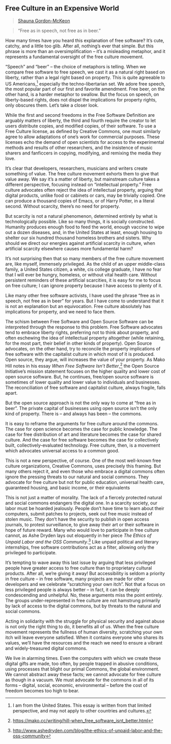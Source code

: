 ## Free Culture in an Expensive World

> [Shauna Gordon-McKeon](../appendix/attributions.html#shauna-gordon-mckeon)

> “Free as in speech, not free as in beer.”


<p>How many times have you heard this explanation of free software? It’s
cute, catchy, and a little too glib. After all, nothing’s ever that
simple. But this phrase is more than an oversimplification – it’s a
misleading metaphor, and it represents a fundamental oversight of the
free culture movement.</p>

“Speech” and “beer” – the choice of metaphors is telling. When we
compare free software to free speech, we cast it as a natural right
based on liberty, rather than a legal right based on property.  This
is quite agreeable to US Americans,[^1] especially the
techno-libertarian set. We adore free speech, the most popular part of
our first and favorite amendment. Free beer, on the other hand, is a
harder metaphor to swallow. But the focus on speech, on liberty-based
rights, does not dispel the implications for property rights, only
obscures them. Let’s take a closer look.

<p>While the first and second freedoms in the Free Software Definition
are arguably matters of liberty, the third and fourth require the
creator to let users distribute copies, and modified copies, of their
software. To use a Free Culture license, as defined by Creative
Commons, one must similarly agree to allow adaptations of one’s work
for commercial purposes. These licenses echo the demand of open
scientists for access to the experimental methods and results of other
researchers, and the insistence of music sharers and fanficcers in
copying, modifying, and remixing the media they love.</p>

<p>It’s clear that developers, researchers, musicians and writers create
something of value. The free culture movement exhorts them to give
that value away. We say it’s a matter of liberty, but mainstream
culture takes a different perspective, focusing instead on
“intellectual property.” Free culture advocates often reject the idea
of intellectual property, arguing that digital products, unlike food
or cabinets or cars, may be trivially copied. One can produce a
thousand copies of Emacs, or of Harry Potter, in a literal
second. Without scarcity, there’s no need for property.</p>

<p>But scarcity is not a natural phenomenon, determined entirely by what
is technologically possible. Like so many things, it is socially
constructed.  Humanity produces enough food to feed the world, enough
vaccine to wipe out a dozen diseases, and, in the United States at
least, enough housing to shelter our six hundred thousand homeless
brothers and sisters. Why should we direct our energies against
artificial scarcity in culture, when artificial scarcity elsewhere
causes more fundamental harm?</p>

<p>It’s not surprising then that so many members of the free culture
movement are, like myself, immensely privileged. As the child of an
upper middle-class family, a United States citizen, a white, cis
college graduate, I have no fear that I will ever be hungry, homeless,
or without vital health care.  Without persistent reminders of these
artificial scarcities, it is easy for me to focus on free culture; I
can ignore property because I have access to plenty of it.</p>

<p>Like many other free software activists, I have used the phrase “free
as in speech, not free as in beer” for years. But I have come to
understand that it is not an explanation but an equivocation. Free
culture absolutely has implications for property, and we need to face
them.</p>

The schism between Free Software and Open Source Software can be
interpreted through the response to this problem. Free Software
advocates tend to embrace liberty rights, preferring not to think
about property, and often eschewing the idea of intellectual property
altogether (while retaining, for the most part, their belief in other
kinds of property). Open Source advocates, on the other hand, try to
reconcile the property implications of free software with the
capitalist culture in which most of it is produced. Open source, they
argue, will increases the value of your property. As Mako Hill notes
in his essay *When Free Software Isn’t Better*,[^2] the Open Source
Initiative’s mission statement focuses on the higher quality and lower
cost of open source software. But, he continues, free/open source
software is sometimes of lower quality and lower value to individuals
and businesses.  The reconciliation of free software and capitalist
culture, always fragile, falls apart.

<p>But the open source approach is not the only way to come at “free as
in beer”. The private capital of businesses using open source isn’t
the only kind of property. There is – and always has been – the
commons.</p>

<p>It is easy to reframe the arguments for free culture around the
commons. The case for open science becomes the case for public
knowledge. The case for free distribution of art and literature
becomes the case for shared culture. And the case for free software
becomes the case for collectively built, collectively-evaluated
technology. Free culture, then, is a movement which advocates
universal access to a common good.</p>

<p>This is not a new perspective, of course. One of the most well-known
free culture organizations, Creative Commons, uses precisely this
framing. But many others reject it, and even those who embrace a
digital commons often ignore the pressing threats to our natural and
social commons. They advocate for free culture but not for public
education, universal health care, guaranteed housing, and basic
income, or their equivalents</p>

This is not just a matter of morality. The lack of a fiercely
protected natural and social commons endangers the digital one. In a
scarcity society, our labor must be hoarded jealously. People don’t
have time to learn about their computers, submit patches to projects,
seek out free music instead of stolen music. They don’t have the
security to publish in open access journals, to protest surveillance,
to give away their art or their software in hope of future
reward. Many who would love to participate in free culture cannot, as
Ashe Dryden lays out eloquently in her piece *The Ethics of Unpaid Labor and the OSS Community*.[^3]  Like unpaid political and literary
internships, free software contributions act as a filter, allowing
only the privileged to participate.

<p>It’s tempting to wave away this last issue by arguing that less
privileged people have greater access to free culture than to
proprietary cultural products. After all, we’re giving it away! But
accessibility is seldom a priority in free culture – in free software,
many projects are made for other developers and we celebrate
“scratching your own itch”. Not that a focus on less privileged people
is always better – in fact, it can be deeply condescending and
unhelpful. No, these arguments miss the point entirely. The groups
under-represented in free culture are not hamstrung primarily by lack
of access to the digital commons, but by threats to the natural and
social commons.</p>

<p>Acting in solidarity with the struggle for physical security and
against abuse is not only the right thing to do, it benefits all of
us. When the free culture movement represents the fullness of human
diversity, scratching your own itch will leave everyone satisfied.
When it contains everyone who shares its values, we’ll have the
resources and the reach we need to ensure a vibrant and
widely-treasured digital commons.</p>

<p>We live in alarming times. Even the computers with which we create
these digital gifts are made, too often, by people trapped in abusive
conditions, using processes that blight our primal Commons, the global
environment. We cannot abstract away these facts; we cannot advocate
for free culture as though in a vacuum. We must advocate for the
commons in all of its forms – digital, social, economic, environmental
– before the cost of freedom becomes too high to bear.</p>

[^1]: I am from the United States. This essay is written from that limited perspective, and may not apply to other countries and cultures.
[^2]: https://mako.cc/writing/hill-when_free_software_isnt_better.html
[^3]: http://www.ashedryden.com/blog/the-ethics-of-unpaid-labor-and-the-oss-community
